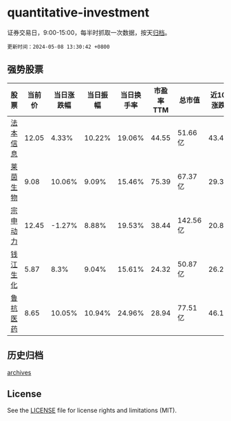 # quantitative-investment

证券交易日，9:00-15:00，每半时抓取一次数据，按天[归档](archives)。

`更新时间：2024-05-08 13:30:42 +0800`

## 强势股票

|股票|当前价|当日涨跌幅|当日振幅|当日换手率|市盈率TTM|总市值|近10日涨跌幅|
|----|----|----|----|----|----|----|----|
|[法本信息](https://xueqiu.com/S/SZ300925)|12.05|4.33%|10.22%|19.06%|44.55|51.66亿|43.45%|
|[莱茵生物](https://xueqiu.com/S/SZ002166)|9.08|10.06%|9.09%|15.46%|75.39|67.37亿|29.34%|
|[宗申动力](https://xueqiu.com/S/SZ001696)|12.45|-1.27%|8.88%|19.53%|38.44|142.56亿|20.87%|
|[钱江生化](https://xueqiu.com/S/SH600796)|5.87|8.3%|9.04%|15.61%|24.32|50.87亿|26.24%|
|[鲁抗医药](https://xueqiu.com/S/SH600789)|8.65|10.05%|10.94%|24.96%|28.94|77.51亿|46.11%|

## 历史归档

[archives](archives)

## License

See the [LICENSE](LICENSE) file for license rights and limitations (MIT).